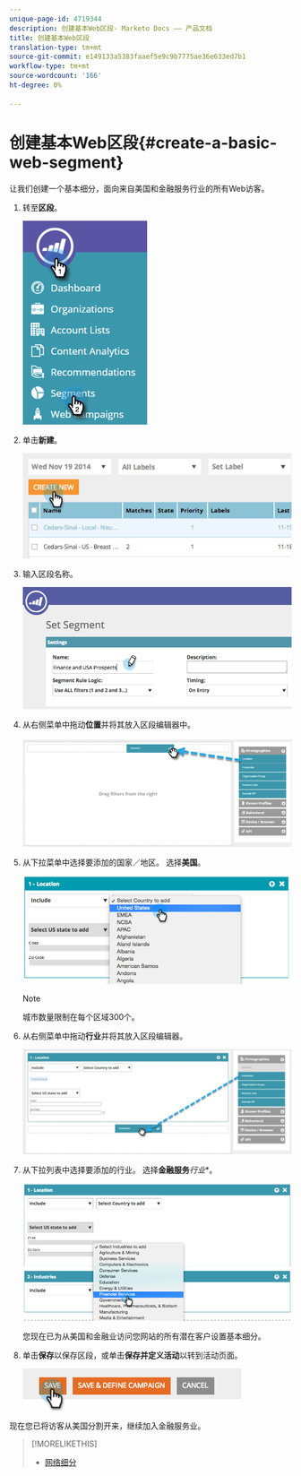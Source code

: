 ```yaml
---
unique-page-id: 4719344
description: 创建基本Web区段- Marketo Docs —— 产品文档
title: 创建基本Web区段
translation-type: tm+mt
source-git-commit: e149133a5383faaef5e9c9b7775ae36e633ed7b1
workflow-type: tm+mt
source-wordcount: '166'
ht-degree: 0%

---
```



# 创建基本Web区段{#create-a-basic-web-segment}

让我们创建一个基本细分，面向来自美国和金融服务行业的所有Web访客。

1. 转至&#x200B;**区段**。

   ![](assets/image2016-8-18-15-3a37-3a32.png)

1. 单击&#x200B;**新建**。

   ![](assets/image2014-11-19-19-3a33-3a47.png)

1. 输入区段名称。

   ![](assets/segment-name.png)

1. 从右侧菜单中拖动**位置**并将其放入区段编辑器中。

   ![](assets/location-drag-hand.jpg)

1. 从下拉菜单中选择要添加的国家／地区。 选择&#x200B;**美国**。

   ![](assets/image2015-5-28-15-3a29-3a15.png)

   >[!NOTE]
   >
   >城市数量限制在每个区域300个。

1. 从右侧菜单中拖动**行业**并将其放入区段编辑器。

   ![](assets/industries-hand.jpg)

1. 从下拉列表中选择要添加的行业。 选择**金融服务***行业**。

   ![](assets/segment-industries.png)

   您现在已为从美国和金融业访问您网站的所有潜在客户设置基本细分。

1. 单击**保存**以保存区段，或单击&#x200B;**保存并定义活动**&#x200B;以转到活动页面。

   ![](assets/image2014-11-19-19-3a48-3a20.png)

现在您已将访客从美国分割开来，继续加入金融服务业。

>[!MORELIKETHIS]
>
>* [网络细分](http://docs.marketo.com/x/9QFI)

>



